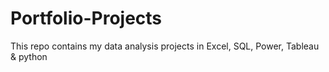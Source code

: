 # Portfolio-Projects
This repo contains my data analysis projects in Excel, SQL, Power, Tableau &amp; python
